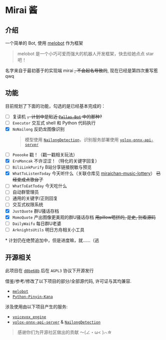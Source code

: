 # Mirai 酱

## 介绍

一个简单的 Bot, 使用 [melobot](https://github.com/Meloland/melobot) 作为框架

> melobot 是一个小巧可爱而强大的机器人开发框架，快去给她点点 star 吧！

名字来自于最初基于的实现端 mirai ~~, 不会起名导致的~~, 现在已经是第四次重写惹qwq

## 功能

目前规划了下面的功能，勾选的是已经基本完成的：

- [ ] 复读机 ~~，计划中是贴近 [`Pallas-Bot`](https://github.com/MistEO/Pallas-Bot) 中的那种?~~
- [ ] `Executor` 交互式 shell 和 Python 代码执行
- [x] `NoNailong` 反奶龙图像识别
  > 模型使用 [`NailongDetection`](https://github.com/nkxingxh/NailongDetection)，识别服务部署使用 [`yolox-onnx-api-server`](https://github.com/nkxingxh/yolox-onnx-api-server)
- [ ] `Pooooke` 戳！（戳一戳相关玩法）
- [x] `EroMoncak` 不许涩涩！（特化的关键字回复）
- [ ] `BiliLinkPurify` B站分享链接脱敏与预览
- [x] `WhatToListenToday` 今天听什么（关联仓库见 [miraichan-music-lottery](https://github.com/NingmengLemon/miraichan-music-lottery)） ~~已经变成点歌台了~~
- [ ] `WhatToEatToday` 今天吃什么
- [ ] 自动群管理员
- [ ] 通用的关键字/正则回复
- [ ] 交互式权限系统
- [x] `JustQuote` 群U骚话存档
- [x] `MomoQuote` 产出图像更美观的群U骚话存档 ~~用pillow嗯拼的, 是史, 别看源码~~
- [ ] `DailyWaifu` 每日群U老婆
- [ ] `ArknightsUtils` 明日方舟相关小工具

\* 计划仍在绝赞追加中，但是进度嘛，就……（逃

## 开源相关

此项目在 [`d0be68b`](https://github.com/NingmengLemon/MiraiChan/commit/d0be68bebc31db318d62b7a59e995d9a8fbe0f3e) 后在 `AGPL3` 协议下开源发行

借鉴/参考/修改了以下项目的部分/全部源代码, 许可证与其均兼容.

- [`melobot`](https://github.com/Meloland/melobot)
- [`Python-Pinyin-Kana`](https://github.com/RUI-LONG/Python-Pinyin-Kana)

涉及使用由以下项目产生的服务:

- [`voicevox_engine`](https://github.com/VOICEVOX/voicevox_engine)
- [`yolox-onnx-api-server`](https://github.com/nkxingxh/yolox-onnx-api-server) & [`NailongDetection`](https://github.com/nkxingxh/NailongDetection)

> 感谢你们为开源社区做出的贡献 ～(∠・ω< )⌒☆
